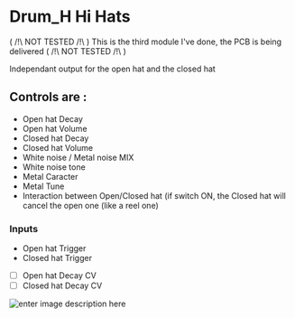 
# Drum_H Hi Hats

( /!\ NOT TESTED /!\ ) 
This is the third module I've done, the PCB is being delivered
 ( /!\ NOT TESTED /!\ )

Independant output for the open hat and the closed hat

## Controls are :

 - Open hat Decay
 - Open hat Volume
 - Closed hat Decay
 - Closed hat Volume
 - White noise / Metal noise MIX
 - White noise tone
 - Metal Caracter
 - Metal Tune
 - Interaction between Open/Closed hat (if switch ON, the Closed hat will cancel the open one (like a reel one)

### Inputs

 - Open hat Trigger
 - Closed hat Trigger
 - [ ] Open hat Decay CV
 - [ ] Closed hat Decay CV

![enter image description here](AAAA)
